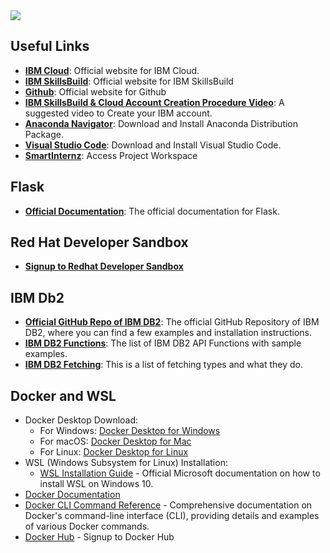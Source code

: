 <a href="https://github.com/shivam141998/IBM-FDP-CAD">
 <img src="https://i.postimg.cc/rmFvc6Yh/fin-ibm.png">
</a>


<h2>Useful Links</h2>
<ul>
  <li><a href="https://cloud.ibm.com/login" target="_blank"><strong>IBM Cloud</strong></a>: Official website for IBM Cloud.</li>
  <li><a href="https://www.ibm.com/academic/home" target="_blank"><strong>IBM SkillsBuild</strong></a>: Official website for IBM SkillsBuild</li>
  <li><a href="https://github.com/" target="_blank"><strong>Github</strong></a>: Official website for Github</li>
  <li><a href="https://youtu.be/7xOyKl80iUk?si=MHsM9DBMCRSVHphp" target="_blank"><strong>IBM SkillsBuild & Cloud Account Creation Procedure Video</strong></a>: A suggested video to Create your IBM account.</li>
  <li><a href="https://www.anaconda.com/download" target="_blank"><strong>Anaconda Navigator</strong></a>: Download and Install Anaconda Distribution Package.</li>
  <li><a href="https://code.visualstudio.com/" target="_blank"><strong>Visual Studio Code</strong></a>: Download and Install Visual Studio Code.</li>
  <li><a href="https://smartinternz.com/educator-login" target="_blank"><strong>SmartInternz</strong></a>: Access Project Workspace</li>
  
</ul>

<h2>Flask</h2>
<ul>
  <li><a href="https://flask.palletsprojects.com/en/2.3.x/quickstart/#a-minimal-application" target="_blank"><strong>Official Documentation</strong></a>: The official documentation for Flask.</li>
</ul>

<h2>Red Hat Developer Sandbox</h2>
<ul>
  <li><a href="https://developers.redhat.com/developer-sandbox" target="_blank"><strong>Signup to Redhat Developer Sandbox</strong></a></li>
</ul>

<h2>IBM Db2</h2>
<ul>
  <li><a href="https://github.com/ibmdb/python-ibmdb" target="_blank"><strong>Official GitHub Repo of IBM DB2</strong></a>: The official GitHub Repository of IBM DB2, where you can find a few examples and installation instructions.</li>
  <li><a href="https://github.com/ibmdb/python-ibmdb/wiki/APIs" target="_blank"><strong>IBM DB2 Functions</strong></a>: The list of IBM DB2 API Functions with sample examples.</li>
  <li><a href="https://www.ibm.com/docs/en/dscp/10.1.0?topic=db-fetching-rows-columns-from-result-sets" target="_blank"> <strong>IBM DB2 Fetching</strong></a>: This is a list of fetching types and what they do.</li>
</ul>

<h2>Docker and WSL</h2>
<ul>
  <li>
    Docker Desktop Download:
    <ul>
      <li>For Windows: <a href="https://www.docker.com/products/docker-desktop">Docker Desktop for Windows</a></li>
      <li>For macOS: <a href="https://www.docker.com/products/docker-desktop">Docker Desktop for Mac</a></li>
      <li>For Linux: <a href="https://www.docker.com/products/docker-desktop">Docker Desktop for Linux</a></li>
    </ul>
  </li>
  <li>
    WSL (Windows Subsystem for Linux) Installation:
    <ul>
      <li><a href="https://docs.microsoft.com/en-us/windows/wsl/install-win10">WSL Installation Guide</a> - Official Microsoft documentation on how to install WSL on Windows 10.</li>
    </ul>
  </li>
  <li><a href="https://docs.docker.com/">Docker Documentation</a></li>
  <li><a href="https://docs.docker.com/engine/reference/commandline/cli/">Docker CLI Command Reference</a> - Comprehensive documentation on Docker's command-line interface (CLI), providing details and examples of various Docker commands.</li>
  <li><a href="https://hub.docker.com//">Docker Hub</a> - Signup to Docker Hub</li>
</ul>
